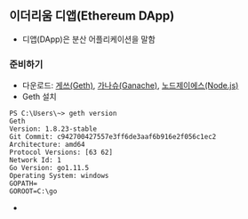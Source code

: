 ## 이더리움 디앱(Ethereum DApp)
- 디앱(DApp)은 분산 어플리케이션을 말함
### 준비하기
- 다운로드: [게쓰(Geth)](https://ethereum.github.io/go-ethereum/downloads/), [가나슈(Ganache)](https://truffleframework.com/ganache), [노드제이에스(Node.js)](https://nodejs.org/en/download/)  
- Geth 설치
~~~
PS C:\Users\~> geth version
Geth
Version: 1.8.23-stable
Git Commit: c942700427557e3ff6de3aaf6b916e2f056c1ec2
Architecture: amd64
Protocol Versions: [63 62]
Network Id: 1
Go Version: go1.11.5
Operating System: windows
GOPATH=
GOROOT=C:\go
~~~
-
